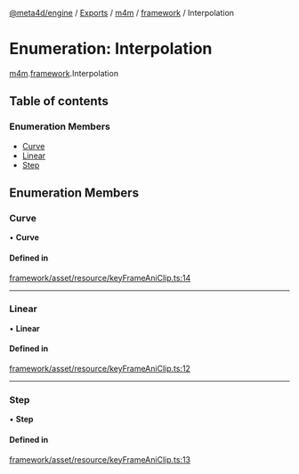 [@meta4d/engine](../README.md) / [Exports](../modules.md) / [m4m](../modules/m4m.md) / [framework](../modules/m4m.framework.md) / Interpolation

# Enumeration: Interpolation

[m4m](../modules/m4m.md).[framework](../modules/m4m.framework.md).Interpolation

## Table of contents

### Enumeration Members

- [Curve](m4m.framework.Interpolation.md#curve)
- [Linear](m4m.framework.Interpolation.md#linear)
- [Step](m4m.framework.Interpolation.md#step)

## Enumeration Members

### Curve

• **Curve**

#### Defined in

[framework/asset/resource/keyFrameAniClip.ts:14](https://github.com/meta4d-me/meta4d-engine/blob/cf6bfe6/src/framework/asset/resource/keyFrameAniClip.ts#L14)

___

### Linear

• **Linear**

#### Defined in

[framework/asset/resource/keyFrameAniClip.ts:12](https://github.com/meta4d-me/meta4d-engine/blob/cf6bfe6/src/framework/asset/resource/keyFrameAniClip.ts#L12)

___

### Step

• **Step**

#### Defined in

[framework/asset/resource/keyFrameAniClip.ts:13](https://github.com/meta4d-me/meta4d-engine/blob/cf6bfe6/src/framework/asset/resource/keyFrameAniClip.ts#L13)
